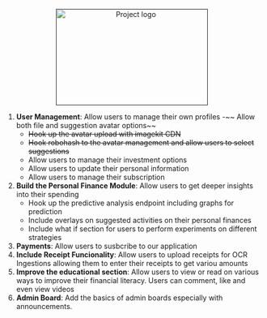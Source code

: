 <p align="center">
  <a href="" rel="noopener">
 <img width=300px height=190px src="https://i.ibb.co/2tkXm7R/optivest-high-resolution-logo-transparent.png" alt="Project logo"></a>
</p>

1. **User Management**: Allow users to manage their own profiles
    -~~ Allow both file and suggestion avatar options~~
    - ~~Hook up the avatar upload with imagekit CDN~~
    - ~~Hook robohash to the avatar management and allow users to select suggestions~~
    - Allow users to manage their investment options
    - Allow users to update their personal information
    - Allow users to manage their subscription
2. **Build the Personal Finance Module**: Allow users to get deeper insights into their spending
    - Hook up the predictive analysis endpoint including graphs for prediction
    - Include overlays on suggested activities on their personal finances
    - Include what if section for users to perform experiments on different strategies
3. **Payments**: Allow users to susbcribe to our application
4. **Include Receipt Funcionality**: Allow users to upload receipts for OCR Ingestions allowing them
    to enter their receipts to get variou amounts
5. **Improve the educational section**: Allow users to view or read on various ways to improve their financial literacy. Users can comment, like and even view videos
6. **Admin Board**: Add the basics of admin boards especially with announcements.
